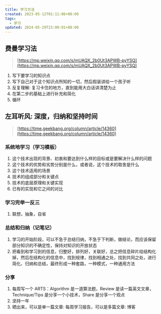 ```yaml
---
title: 学习方法
created: 2023-05-12T01:11:06+08:00
tags:
  - 学习
updated: 2024-05-29T23:00:01+08:00
---
```


## 费曼学习法

> [https://mp.weixin.qq.com/s/mUAQX_2b0Ut3APWB-pyYSQ](https://mp.weixin.qq.com/s/mUAQX_2b0Ut3APWB-pyYSQ)

1. 写下要学习的知识点
2. 写下自己对于这个知识点所知的一切，然后假装讲给一个孩子听
3. 反复理解: 复习卡住的地方，直到能用大白话讲清楚为止
4. 在第二步的基础上进行补充和简化
5. 循环

## 左耳听风: 深度，归纳和坚持时间

> [https://time.geekbang.org/column/article/14360](https://time.geekbang.org/column/article/14360)

### 系统地学习（学习模板）

1. 这个技术出现的背景、初衷和要达到什么样的目标或是要解决什么样的问题
2. 这个技术的优势和劣势分别是什么，或者说，这个技术的取舍是什么
3. 这个技术适用的场景
4. 技术的组成部分和关键点
5. 技术的底层原理和关键实现
6. 已有的实现和它之间的对比

### 学习完举一反三

1. 联想，抽象，自省

### 总结和归纳（记笔记）

1. 学习的开始阶段，可以不急于总结归纳，不急于下判断，做结论，而应该保留部分知识的不确定性，保持对知识的开放状态
2. 把看到和学习到的信息，归整好，排列好，关联好，总之把信息碎片给结构化掉，然后在结构化的信息中，找到规律，找到相通之处，找到共同之处，进行简化、归纳和总结，最终形成一种套路，一种模式，一种通用方法

### 分享

1. 每周写一个 ARTS：Algorithm 是一道算法题，Review 是读一篇英文文章，Technique/Tips 是分享一个小技术，Share 是分享一个观点
2. 坚持一年
3. 晒出来，可以是单一篇文章: 每周学习报告，可以是多篇文章: 博客
